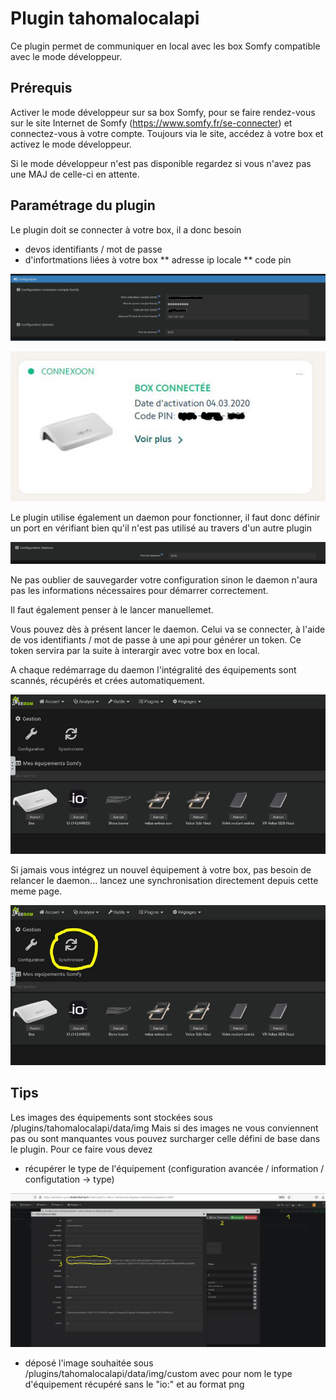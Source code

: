 # Plugin tahomalocalapi

Ce plugin permet de communiquer en local avec les box Somfy compatible avec le mode développeur.

Prérequis
---
Activer le mode développeur sur sa box Somfy, pour se faire rendez-vous sur le site Internet de Somfy (https://www.somfy.fr/se-connecter) et connectez-vous à votre compte. 
Toujours via le site, accédez à votre box et activez le mode développeur.

Si le mode développeur n'est pas disponible regardez si vous n'avez pas une MAJ de celle-ci en attente.

Paramétrage du plugin
---
Le plugin doit se connecter à votre box, il a donc besoin  
* devos identifiants / mot de passe
* d'infortmations liées à votre box
** adresse ip locale
** code pin 

![alt text](../img/tahomalocalappi_configurationPlugin.JPG "Configuration du plugin")

![alt text](../img/tahomalocalappi_codePin.JPG "Code Pin box domotique")


Le plugin utilise également un daemon pour fonctionner, il faut donc définir un port  en vérifiant bien qu'il n'est pas utilisé au travers d'un autre plugin

![alt text](../img/tahomalocalappi_configurationDaemon.JPG "Code Pin box domotique")

Ne pas oublier de sauvegarder votre configuration sinon le daemon n'aura pas les informations nécessaires pour démarrer correctement.

Il faut également penser à le lancer manuellemet.

Vous pouvez dès à présent lancer le daemon.
Celui va se connecter, à l'aide de vos identifiants / mot de passe à une api pour générer un token.
Ce token servira par la suite à interargir avec votre box en local.

A chaque redémarrage du daemon l'intégralité des équipements sont scannés, récupérés et crées automatiquement.

![alt text](../img/tahomalocalappi_vueEquipement.JPG "Vue page des équipements")

Si jamais vous intégrez un nouvel équipement à votre box, pas besoin de relancer le daemon... lancez une synchronisation directement depuis cette meme page.

![alt text](../img/tahomalocalappi_synchronisation.JPG "Vue page des équipements")


Tips
---
Les images des équipements sont stockées sous /plugins/tahomalocalapi/data/img
Mais si des images ne vous conviennent pas ou sont manquantes vous pouvez surcharger celle défini de base dans le plugin.
Pour ce faire vous devez 
* récupérer le type de l'équipement (configuration avancée / information / configutation -> type)

![alt text](../img/tahomalocalappi_customImage.JPG "Vue page des équipements")

* déposé l'image souhaitée sous /plugins/tahomalocalapi/data/img/custom avec pour nom le type d'équipement récupéré sans le "io:" et au format png

